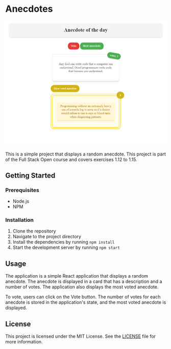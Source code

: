 # Anecdotes

![Anecdotes app preview](./src/assets/anecdotes_preview.png)

This is a simple project that displays a random anecdote. This project is part of the Full Stack Open course and covers exercises 1.12 to 1.15.

## Getting Started

### Prerequisites

- Node.js
- NPM

### Installation

1. Clone the repository
2. Navigate to the project directory
3. Install the dependencies by running `npm install`
4. Start the development server by running `npm start`

## Usage

The application is a simple React application that displays a random anecdote. The anecdote is displayed in a card that has a description and a number of votes. The application also displays the most voted anecdote.

To vote, users can click on the Vote button. The number of votes for each anecdote is stored in the application's state, and the most voted anecdote is displayed.

## License

This project is licensed under the MIT License. See the [LICENSE](LICENSE) file for more information.
